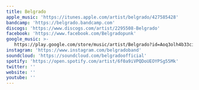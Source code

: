 ```yaml
---
title: Belgrado
apple_music: 'https://itunes.apple.com/artist/belgrado/427585428'
bandcamp: 'https://belgrado.bandcamp.com'
discogs: 'https://www.discogs.com/artist/2295508-Belgrado'
facebook: 'https://www.facebook.com/Belgradopunk'
google_music: >-
   https://play.google.com/store/music/artist/Belgrado?id=Aoq3olh4b33cii3fhfpevr54lb4
instagram: 'https://www.instagram.com/belgradoband'
soundcloud: 'https://soundcloud.com/belgradoofficial'
spotify: 'https://open.spotify.com/artist/6f0a9iVPQDoUEOYPSg55Mk'
twitter: ''
website: ''
youtube: ''
---
```

